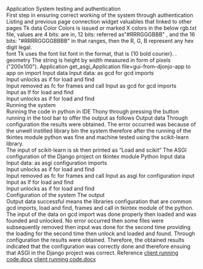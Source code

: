 Application
System testing and authentication  
First step in ensuring
correct working of the system through authentication
Listing and previous page connection
widget valuables that linked to other pages 
Tk data 
Color 
Colors is issued or marked X colors
in the below rgb.txt file, values are 4 bits:
are in, 12 bits:  referred as"#RRRGGGBBB"
, and the 16 bits: "#RRRRGGGGBBBB"
in that ranges, then the R, G, B 
represent any hex digit legal.  
font
Tk uses the font list font in the format, that is {10 bold courier}. . 
geometry 
The string is height by width measured in form of pixels ("200x100"). 
Application
get_asgi_Application
file=gui-from-djonjo-app to app on import 
Input data 
Input data: as gcd for gcd imports  
Input unlocks as if for load and find  
Input removed as fc for frames and call 
Input as gcd for gcd imports  
Input as lf for load and find  
Input unlocks as if for load and find  
Running the system  
Running the code in python in IDE Thony through pressing the
button running in the tool bar to offer the output as follows
Output data
Through configuration the results were obtained. 
The error occurred was because of the unwell instilled library bin 
the system therefore after the running of the tkintes module 
python was fine and machine tested using the scikit-learn library.  
The input of scikit-learn is sk    then printed as “Load and scikit”
The ASGI configuration of the Django project on  tkintex module Python 
Input data 
Input data: as asgi configuration imports  
Input unlocks as if for load and find  
Input removed as fc for frames and call 
Input as asgi for configuration input   
Input as lf for load and find  
Input unlocks as if for load and find  
Configuration of the system 
The output  
Output data successful means the libraries configuration
that are common gcd imports, load and find,
frames and call in  tkintex module of the python.
The input of the data on gcd import was 
done properly then loaded and was founded and unlocked. 
No error occurred then some files were 
subsequently removed then input was done for the second time 
providing the loading for the second time then unlock and loaded and found.
Through configuration the results were obtained. 
Therefore, the obtained results indicated that the configuration 
was correctly done and therefore ensuing that ASGI in the Django project was correct. 
Reference 
[client running code.docx](https://github.com/Morriskirango/applicattion/files/8102761/client.running.code.docx)
[client running code.docx](https://github.com/Morriskirango/applicattion/files/8102766/client.running.code.docx)
